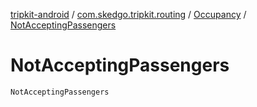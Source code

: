 [tripkit-android](../../index.md) / [com.skedgo.tripkit.routing](../index.md) / [Occupancy](index.md) / [NotAcceptingPassengers](./-not-accepting-passengers.md)

# NotAcceptingPassengers

`NotAcceptingPassengers`